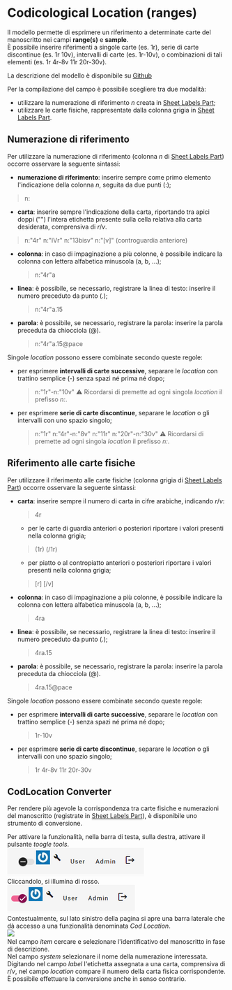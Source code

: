 # Codicological Location (ranges)

Il modello permette di esprimere un riferimento a determinate carte del manoscritto nei campi **range(s)** e **sample**.  
È possibile inserire riferimenti a singole carte (es. 1r), serie di carte discontinue (es. 1r 10v), intervalli di carte (es. 1r-10v), o combinazioni di tali elementi (es. 1r 4r-8v 11r 20r-30v).  

La descrizione del modello è disponibile su [Github](https://github.com/vedph/cadmus-bricks-shell/blob/master/projects/myrmidon/cadmus-cod-location/README.md)  

Per la compilazione del campo è possibile scegliere tra due modalità:
* utilizzare la numerazione di riferimento _n_ creata in [Sheet Labels Part](Sheet_Labels_Part.md);
* utilizzare le carte fisiche, rappresentate dalla colonna grigia in [Sheet Labels Part](Sheet_Labels_Part.md).  

## Numerazione di riferimento

Per utilizzare la numerazione di riferimento (colonna _n_ di [Sheet Labels Part](Sheet_Labels_Part.md)) occorre osservare la seguente sintassi:
* **numerazione di riferimento**: inserire sempre come primo elemento l'indicazione della colonna _n_, seguita da due punti (:);
 > n:
* **carta**: inserire sempre l'indicazione della carta, riportando tra apici doppi ("") l'intera etichetta presente sulla cella relativa alla carta desiderata, comprensiva di _r_/_v_.
 > n:"4r" 
 > n:"IVr" 
 > n:"13bisv" 
 > n:"[v]" (controguardia anteriore)
* **colonna**: in caso di impaginazione a più colonne, è possibile indicare la colonna con lettera alfabetica minuscola (a, b, ...);
  > n:"4r"a   
* **linea**: è possibile, se necessario, registrare la linea di testo: inserire il numero preceduto da punto (.); 
  > n:"4r"a.15  
* **parola**: è possibile, se necessario, registrare la parola: inserire la parola preceduta da chiocciola (@).  
  > n:"4r"a.15@pace  

Singole _location_ possono essere combinate secondo queste regole:
* per esprimere **intervalli di carte successive**, separare le _location_ con trattino semplice (-) senza spazi né prima né dopo; 
  > n:"1r"-n:"10v"
⚠️ Ricordarsi di premette ad ogni singola _location_ il prefisso _n:_.
* per esprimere **serie di carte discontinue**, separare le _location_ o gli intervalli con uno spazio singolo; 
  > n:"1r" n:"4r"-n:"8v" n:"11r" n:"20r"-n:"30v"
⚠️ Ricordarsi di premette ad ogni singola _location_ il prefisso _n:_.

## Riferimento alle carte fisiche
Per utilizzare il riferimento alle carte fisiche (colonna grigia di [Sheet Labels Part](Sheet_Labels_Part.md)) occorre osservare la seguente sintassi:  

* **carta**: inserire sempre il numero di carta in cifre arabiche, indicando _r_/_v_:
  > 4r
  * per le carte di guardia anteriori o posteriori riportare i valori presenti nella colonna grigia;
  > (1r)
  > (/1r)
  * per piatto o al contropiatto anteriori o posteriori riportare i valori presenti nella colonna grigia;
  > [r]
  > [/v]
* **colonna**: in caso di impaginazione a più colonne, è possibile indicare la colonna con lettera alfabetica minuscola (a, b, ...);
  > 4ra  
* **linea**: è possibile, se necessario, registrare la linea di testo: inserire il numero preceduto da punto (.); 
  > 4ra.15  
* **parola**: è possibile, se necessario, registrare la parola: inserire la parola preceduta da chiocciola (@).  
  > 4ra.15@pace  

Singole _location_ possono essere combinate secondo queste regole:
* per esprimere **intervalli di carte successive**, separare le _location_ con trattino semplice (-) senza spazi né prima né dopo;  
  > 1r-10v  
* per esprimere **serie di carte discontinue**, separare le _location_ o gli intervalli con uno spazio singolo; 
  > 1r 4r-8v 11r 20r-30v  

## CodLocation Converter
Per rendere più agevole la corrispondenza tra carte fisiche e numerazioni del manoscritto (registrate in [Sheet Labels Part](Sheet_Labels_Part.md)), è disponibile uno strumento di conversione.  

Per attivare la funzionalità, nella barra di testa, sulla destra, attivare il pulsante _toogle tools_.  
![](https://github.com/petrarchsitinera/linee-guida/blob/e4de2f4f2dca13dcba7beae653a386470c141348/docs/assets/images/tools_off.png?raw=true)  
Cliccandolo, si illumina di rosso.   
![](https://github.com/petrarchsitinera/linee-guida/blob/e4de2f4f2dca13dcba7beae653a386470c141348/docs/assets/images/tools_on.png?raw=true)  
Contestualmente, sul lato sinistro della pagina si apre una barra laterale che dà accesso a una funzionalità denominata _Cod Location_.   
![](?raw=true)   
Nel campo _item_ cercare e selezionare l'identificativo del manoscritto in fase di descrizione.  
Nel campo _system_ selezionare il nome della numerazione interessata.  
Digitando nel campo _label_ l'etichetta assegnata a una carta, comprensiva di _r_/_v_, nel campo _location_ compare il numero della carta fisica corrispondente.  
È possibile effettuare la conversione anche in senso contrario.  

